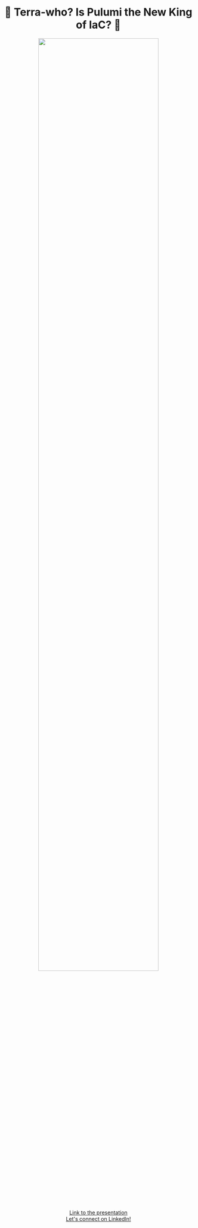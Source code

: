 <h1 align="center">👑 Terra-who? Is Pulumi the New King of IaC? 👑</h1>
<p align="center">
  <img src="https://media.licdn.com/dms/image/D4E22AQGyq1Ou7U8A9Q/feedshare-shrink_1280/0/1718701068682?e=1721865600&v=beta&t=U3oUOOf5u5o5Rx8vKzo-HDvoPzchWmzIYXq5jjwdOZo" width="80%">
</p>
<p align="center">
  <a href="https://drive.google.com/drive/folders/1akA2k0L-kKXMz2nyn_9HFx-KcHeG1B9D?usp=drive_link" target="_blank">Link to the presentation</a>
  <br />
  <a href="https://www.linkedin.com/in/dulak" target="_blank">Let's connect on LinkedIn!</a>
</p>
